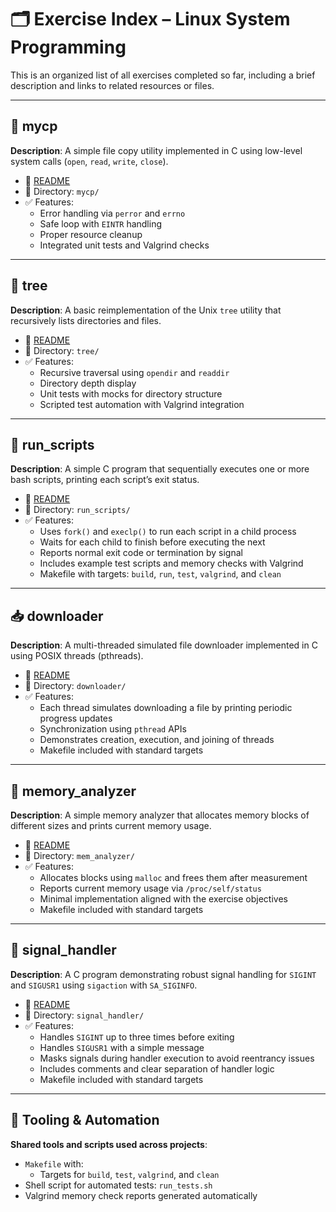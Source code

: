 # 🗂️ Exercise Index – Linux System Programming

This is an organized list of all exercises completed so far, including a brief description and links to related resources or files.

---

## 📁 mycp

**Description**: A simple file copy utility implemented in C using low-level system calls (`open`, `read`, `write`, `close`).

- 📄 [README](mycp/README.md)
- 📂 Directory: `mycp/`
- ✅ Features:
  - Error handling via `perror` and `errno`
  - Safe loop with `EINTR` handling
  - Proper resource cleanup
  - Integrated unit tests and Valgrind checks

---

## 🌳 tree

**Description**: A basic reimplementation of the Unix `tree` utility that recursively lists directories and files.

- 📄 [README](tree/README.md)
- 📂 Directory: `tree/`
- ✅ Features:
  - Recursive traversal using `opendir` and `readdir`
  - Directory depth display
  - Unit tests with mocks for directory structure
  - Scripted test automation with Valgrind integration

---

## 🐚 run_scripts

**Description**: A simple C program that sequentially executes one or more bash scripts, printing each script’s exit status.

- 📄 [README](run_scripts/README.md)
- 📂 Directory: `run_scripts/`
- ✅ Features:
  - Uses `fork()` and `execlp()` to run each script in a child process
  - Waits for each child to finish before executing the next
  - Reports normal exit code or termination by signal
  - Includes example test scripts and memory checks with Valgrind
  - Makefile with targets: `build`, `run`, `test`, `valgrind`, and `clean`

---

## 📥 downloader

**Description**: A multi-threaded simulated file downloader implemented in C using POSIX threads (pthreads).

- 📄 [README](downloader/README.md)
- 📂 Directory: `downloader/`
- ✅ Features:
  - Each thread simulates downloading a file by printing periodic progress updates
  - Synchronization using `pthread` APIs
  - Demonstrates creation, execution, and joining of threads
  - Makefile included with standard targets

---

## 🧠 memory_analyzer

**Description**: A simple memory analyzer that allocates memory blocks of different sizes and prints current memory usage.

- 📄 [README](mem_analyzer/README.md)
- 📂 Directory: `mem_analyzer/`
- ✅ Features:
  - Allocates blocks using `malloc` and frees them after measurement
  - Reports current memory usage via `/proc/self/status`
  - Minimal implementation aligned with the exercise objectives
  - Makefile included with standard targets

---

## 🚦 signal_handler

**Description**: A C program demonstrating robust signal handling for `SIGINT` and `SIGUSR1` using `sigaction` with `SA_SIGINFO`.

- 📄 [README](signal_handler/README.md)
- 📂 Directory: `signal_handler/`
- ✅ Features:
  - Handles `SIGINT` up to three times before exiting
  - Handles `SIGUSR1` with a simple message
  - Masks signals during handler execution to avoid reentrancy issues
  - Includes comments and clear separation of handler logic
  - Makefile included with standard targets

---

## 🔧 Tooling & Automation

**Shared tools and scripts used across projects**:

- `Makefile` with:
  - Targets for `build`, `test`, `valgrind`, and `clean`
- Shell script for automated tests: `run_tests.sh`
- Valgrind memory check reports generated automatically
